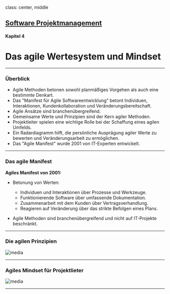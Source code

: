 class: center, middle

## [Software Projektmanagement](index.html)

#### Kapitel 4

# Das agile Wertesystem und Mindset

---
### Überblick
- Agile Methoden betonen sowohl planmäßiges Vorgehen als auch eine bestimmte Denkart.
- Das "Manifest für Agile Softwareentwicklung" betont Individuen, Interaktionen, Kundenkollaboration und Veränderungsbereitschaft.
- Agile Ansätze sind branchenübergreifend.
- Gemeinsame Werte und Prinzipien sind der Kern agiler Methoden.
- Projektleiter spielen eine wichtige Rolle bei der Schaffung eines agilen Umfelds.
- Ein Radardiagramm hilft, die persönliche Ausprägung agiler Werte zu bewerten und Veränderungsarbeit zu ermöglichen.
- Das "Agile Manifest" wurde 2001 von IT-Experten entwickelt.

---
### Das agile Manifest
**Agiles Manifest von 2001:**

- Betonung von Werten:
  - Individuen und Interaktionen über Prozesse und Werkzeuge.
  - Funktionierende Software über umfassende Dokumentation.
  - Zusammenarbeit mit dem Kunden über Vertragsverhandlung.
  - Reagieren auf Veränderung über das strikte Befolgen eines Plans.

- Agile Methoden sind branchenübergreifend und nicht auf IT-Projekte beschränkt.

---
### Die agilen Prinzipien
![media](\media\kapitel04\agileprinzipien.PNG)

---

### Agiles Mindset für Projektlieter
![media](\media\kapitel04\agielprinzipienManager.PNG)

---